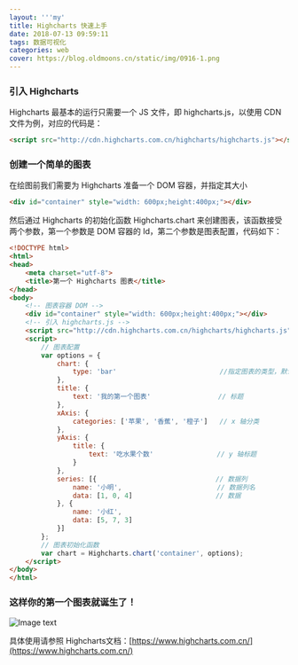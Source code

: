 ```yaml
---
layout: '''my'
title: Highcharts 快速上手
date: 2018-07-13 09:59:11
tags: 数据可视化
categories: web
cover: https://blog.oldmoons.cn/static/img/0916-1.png
---
```

### 引入 Highcharts
Highcharts 最基本的运行只需要一个 JS 文件，即 highcharts.js，以使用 CDN 文件为例，对应的代码是：
```html
<script src="http://cdn.highcharts.com.cn/highcharts/highcharts.js"></script>
```
### 创建一个简单的图表
在绘图前我们需要为 Highcharts 准备一个 DOM 容器，并指定其大小

```html
<div id="container" style="width: 600px;height:400px;"></div>
```
然后通过 Highcharts 的初始化函数 Highcharts.chart 来创建图表，该函数接受两个参数，第一个参数是 DOM 容器的 Id，第二个参数是图表配置，代码如下：

```html
<!DOCTYPE html>
<html>
<head>
    <meta charset="utf-8">
    <title>第一个 Highcharts 图表</title>
</head>
<body>
    <!-- 图表容器 DOM -->
    <div id="container" style="width: 600px;height:400px;"></div>
    <!-- 引入 highcharts.js -->
    <script src="http://cdn.highcharts.com.cn/highcharts/highcharts.js"></script>
    <script>
        // 图表配置
        var options = {
            chart: {
                type: 'bar'                          //指定图表的类型，默认是折线图（line）
            },
            title: {
                text: '我的第一个图表'                 // 标题
            },
            xAxis: {
                categories: ['苹果', '香蕉', '橙子']   // x 轴分类
            },
            yAxis: {
                title: {
                    text: '吃水果个数'                // y 轴标题
                }
            },
            series: [{                              // 数据列
                name: '小明',                        // 数据列名
                data: [1, 0, 4]                     // 数据
            }, {
                name: '小红',
                data: [5, 7, 3]
            }]
        };
        // 图表初始化函数
        var chart = Highcharts.chart('container', options);
    </script>
</body>
</html>
```
### 这样你的第一个图表就诞生了！
![Image text](https://blog.oldmoons.cn/static/img/0916-1.png)

具体使用请参照 Highcharts文档：[https://www.highcharts.com.cn/](https://www.highcharts.com.cn/)
